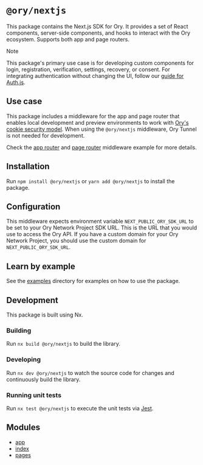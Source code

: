 # `@ory/nextjs`

This package contains the Next.js SDK for Ory. It provides a set of React
components, server-side components, and hooks to interact with the Ory
ecosystem. Supports both app and page routers.

> [!NOTE]  
> This package's primary use case is for developing custom components for login,
> registration, verification, settings, recovery, or consent. For integrating
> authentication without changing the UI, follow our
> [guide for Auth.js](https://www.ory.sh/docs/getting-started/integrate-auth/auth-js).

## Use case

This package includes a middleware for the app and page router that enables
local development and preview environments to work with
[Ory's cookie security model](https://www.ory.sh/docs/security-model). When
using the `@ory/nextjs` middleware, Ory Tunnel is not needed for development.

Check the
[app router](https://github.com/ory/elements/blob/main/examples/nextjs-app-router/middleware.ts)
and
[page router](https://github.com/ory/elements/blob/main/examples/nextjs-pages-router/middleware.ts)
middleware example for more details.

## Installation

Run `npm install @ory/nextjs` or `yarn add @ory/nextjs` to install the package.

## Configuration

This middleware expects environment variable `NEXT_PUBLIC_ORY_SDK_URL` to be set
to your Ory Network Project SDK URL. This is the URL that you would use to
access the Ory API. If you have a custom domain for your Ory Network Project,
you should use the custom domain for `NEXT_PUBLIC_ORY_SDK_URL`.

## Learn by example

See the [examples](https://github.com/ory/elements/blob/main/examples) directory
for examples on how to use the package.

## Development

This package is built using Nx.

### Building

Run `nx build @ory/nextjs` to build the library.

### Developing

Run `nx dev @ory/nextjs` to watch the source code for changes and continuously
build the library.

### Running unit tests

Run `nx test @ory/nextjs` to execute the unit tests via
[Jest](https://jestjs.io).

## Modules

- [app](app/index.md)
- [index](index/index.md)
- [pages](pages/index.md)

